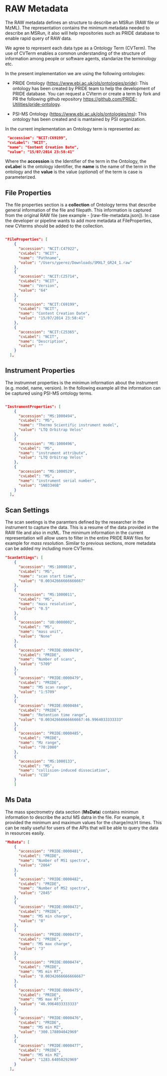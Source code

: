 RAW Metadata
============

The RAW metadata defines an structure to describe an MSRun (RAW file or MzML). The representation contains the minimum metadata needed to describe an MSRun, it also will help repositories such as PRIDE database to enable rapid query of RAW data.

We agree to represent each data type as a Ontology Term (CVTerm). The use of CVTerm enables a common understanding of the structure of information among people or software agents, standarize the terminology etc.

In the present implementation we are using the following ontologies:

 - PRIDE Ontology (https://www.ebi.ac.uk/ols/ontologies/pride): This ontology has been created by PRIDE team to help the development of PRIDE database. You can request a CVterm or create a term by fork and PR the following github repository https://github.com/PRIDE-Utilities/pride-ontology.

 - PSI-MS Ontology (https://www.ebi.ac.uk/ols/ontologies/ms): This ontology has been created and is mantained by PSI organization.

In the current implementation an Ontology term is represented as:

```json
 "accession": "NCIT:C69199",
 "cvLabel": "NCIT",
 "name": "Content Creation Date",
 "value": "15/07/2014 23:58:41"
```

Where the **accession** is the Identifier of the term in the Ontology, the **cvLabe**l is the ontology identifier, the **name** is the name of the term in the ontology and the **value** is the value (_optional_) of the term is case is parameterized.

## File Properties

The file properties section is a **collection** of Ontology terms that describe general information of the file and filepath. This information is captured from the original RAW file (see example - [raw-file-metadata.json]). In  case the developer or pipeline wants to add more metadata at FileProperties, new CVterms should be added to the collection.

```json

"FileProperties": [
    {
      "accession": "NCIT:C47922",
      "cvLabel": "NCIT",
      "name": "Pathname",
      "value": "/Users/yperez/Downloads/SMXL7_GR24_1.raw"
    },
    {
      "accession": "NCIT:C25714",
      "cvLabel": "NCIT",
      "name": "Version",
      "value": "64"
    },
    {
      "accession": "NCIT:C69199",
      "cvLabel": "NCIT",
      "name": "Content Creation Date",
      "value": "15/07/2014 23:58:41"
    },
    {
      "accession": "NCIT:C25365",
      "cvLabel": "NCIT",
      "name": "Description",
      "value": ""
    }
  ],
```


## Instrument Properties

The instrumnet properties is the minimun information about the instrument (e.g. model, name, version). In the following example all the information can be captured using PSI-MS ontology terms.

```json

"InstrumentProperties": [
    {
      "accession": "MS:1000494",
      "cvLabel": "MS",
      "name": "Thermo Scientific instrument model",
      "value": "LTQ Orbitrap Velos"
    },
    {
      "accession": "MS:1000496",
      "cvLabel": "MS",
      "name": "instrument attribute",
      "value": "LTQ Orbitrap Velos"
    },
    {
      "accession": "MS:1000529",
      "cvLabel": "MS",
      "name": "instrument serial number",
      "value": "SN03346B"
    }
  ],
```

## Scan Settings

The scan seetings is the paramters defined by the researcher in the instrument to capture the data. This is a resume of the data provided in the RAW file and also in mzML. The minimum information in the current representation will allow users to filter in the entire PRIDE RAW files for example for _mass resolution_. Similar to previous sections, more metadata can be added my including more CVTerms.

```json
"ScanSettings": [
    {
      "accession": "MS:1000016",
      "cvLabel": "MS",
      "name": "scan start time",
      "value": "0.00342666666666667"
    },
    {
      "accession": "MS:1000011",
      "cvLabel": "MS",
      "name": "mass resolution",
      "value": "0.5"
    },
    {
      "accession": "UO:0000002",
      "cvLabel": "MS",
      "name": "mass unit",
      "value": "None"
    },
    {
      "accession": "PRIDE:0000478",
      "cvLabel": "PRIDE",
      "name": "Number of scans",
      "value": "5709"
    },
    {
      "accession": "PRIDE:0000479",
      "cvLabel": "PRIDE",
      "name": "MS scan range",
      "value": "1:5709"
    },
    {
      "accession": "PRIDE:0000484",
      "cvLabel": "PRIDE",
      "name": "Retention time range",
      "value": "0.00342666666666667:46.9964033333333"
    },
    {
      "accession": "PRIDE:0000485",
      "cvLabel": "PRIDE",
      "name": "Mz range",
      "value": "70:2000"
    },
    {
      "accession": "MS:1000133",
      "cvLabel": "MS",
      "name": "collision-induced dissociation",
      "value": "CID"
    }
    ]
```

## Ms Data

The mass spectrometry data section (**MsData**) contains minimun information to describe the actul MS datra in the file. For example, it provided the minimum and maximum values for the charge/mz/rt times. This can be really useful for users of the APIs that will be able to query the data in resources easily.

```json
"MsData": [
    {
      "accession": "PRIDE:0000481",
      "cvLabel": "PRIDE",
      "name": "Number of MS1 spectra",
      "value": "2864"
    },
    {
      "accession": "PRIDE:0000482",
      "cvLabel": "PRIDE",
      "name": "Number of MS2 spectra",
      "value": "2845"
    },
    {
      "accession": "PRIDE:0000472",
      "cvLabel": "PRIDE",
      "name": "MS min charge",
      "value": "0"
    },
    {
      "accession": "PRIDE:0000473",
      "cvLabel": "PRIDE",
      "name": "MS max charge",
      "value": "3"
    },
    {
      "accession": "PRIDE:0000474",
      "cvLabel": "PRIDE",
      "name": "MS min RT",
      "value": "0.00342666666666667"
    },
    {
      "accession": "PRIDE:0000475",
      "cvLabel": "PRIDE",
      "name": "MS max RT",
      "value": "46.9964033333333"
    },
    {
      "accession": "PRIDE:0000476",
      "cvLabel": "PRIDE",
      "name": "MS min MZ",
      "value": "300.178894042969"
    },
    {
      "accession": "PRIDE:0000477",
      "cvLabel": "PRIDE",
      "name": "MS min MZ",
      "value": "1283.64050292969"
    }
  ],
```
